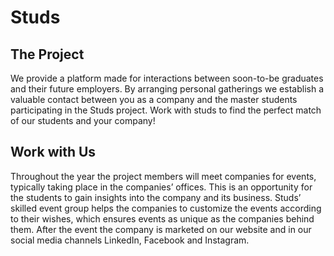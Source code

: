 # Studs
## The Project
We provide a platform made for interactions between soon-to-be graduates and their future employers. By arranging personal gatherings we establish a valuable contact between you as a company and the master students participating in the Studs project. Work with studs to find the perfect match of our students and your company! 

## Work with Us
Throughout the year the project members will meet companies for events, typically taking place in the companies’ offices. This is an opportunity for the students to gain insights into the company and its business. Studs’ skilled event group helps the companies to customize the events according to their wishes, which ensures events as unique as the companies behind them. After the event the company is marketed on our website and in our social media channels LinkedIn, Facebook and Instagram.
